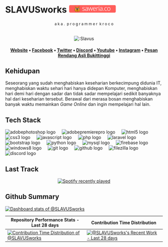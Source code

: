 # SLAVUSworks <a href="https://saweria.co/slavusworks" target="_blank" rel="noopener noreferrer"><img src="https://raw.githubusercontent.com/SLAVUSworks/KanColle-Indonesia-Patch-KCCP/development/Non-Game%20Assets/saweriabtn.png"  width="150"/></a>

<div align="center">
<small>a k a . &nbsp;p r o g r a m m e r&nbsp; k r o c o</small>
<br>
<br>

![:Slavus](https://count.getloli.com/get/@slavusworks?theme=rule34)
</div>

<h4 align="center">
  <a href="https://slavuwus.rf.gd">Website</a>
  •
  <a href="https://www.facebook.com/aghaslavus/">Facebook</a>
  •
  <a href="https://x.com/AghaSlavus">Twitter</a>
  •
  <a href="https://discordapp.com/users/496615293506813952">Discord</a>
  •
  <a href="https://www.youtube.com/@aghaslavus">Youtube</a>
  •
  <a href="https://www.instagram.com/aghaslavus/">Instagram</a>
  •
  <a href="https://wa.me/6282392797234">Pesan Rendang Asli Bukittinggi</a>
</h3>

## Kehidupan

Seseorang yang sudah menghabiskan keseharian berkecimpung didunia IT, menghabiskan waktu sehari hari hanya didepan Komputer, menghabiskan hari demi hari dengan sadar dan tidak sadar mempelajari sedikit banyaknya hal dari keseharian tersebut. Berawal dari merasa bosan menghabiskan banyak waktu memainkan *Game Online* dan ingin mempelajari hal lain.

## Tech Stack

<div align="left">
  <img src="https://skillicons.dev/icons?i=ps" height="40" alt="adobephotoshop logo"  />
  <img width="12" />
  <img src="https://skillicons.dev/icons?i=pr" height="40" alt="adobepremierepro logo"  />
  <img width="12" />
  <img src="https://skillicons.dev/icons?i=html" height="40" alt="html5 logo"  />
  <img width="12" />
  <img src="https://skillicons.dev/icons?i=css" height="40" alt="css3 logo"  />
  <img width="12" />
  <img src="https://skillicons.dev/icons?i=js" height="40" alt="javascript logo"  />
  <img width="12" />
  <img src="https://skillicons.dev/icons?i=php" height="40" alt="php logo"  />
  <img width="12" />
  <img src="https://www.logo.wine/a/logo/Laravel/Laravel-Logo.wine.svg" height="40" alt="laravel logo"  />
  <img width="12" />
  <img src="https://cdn.jsdelivr.net/gh/devicons/devicon/icons/bootstrap/bootstrap-original.svg" height="40" alt="bootstrap logo"  />
  <img width="12" />
  <img src="https://skillicons.dev/icons?i=py" height="40" alt="python logo"  />
  <img width="12" />
  <img src="https://skillicons.dev/icons?i=mysql" height="40" alt="mysql logo"  />
  <img width="12" />
  <img src="https://skillicons.dev/icons?i=firebase" height="40" alt="firebase logo"  />
  <img width="12" />
  <img src="https://cdn.jsdelivr.net/gh/devicons/devicon/icons/windows8/windows8-original.svg" height="40" alt="windows8 logo"  />
  <img width="12" />
  <img src="https://cdn.jsdelivr.net/gh/devicons/devicon/icons/git/git-original.svg" height="40" alt="git logo"  />
  <img width="12" />
  <img src="https://skillicons.dev/icons?i=github" height="40" alt="github logo"  />
  <img width="12" />
  <img src="https://cdn.simpleicons.org/filezilla/BF0000" height="40" alt="filezilla logo"  />
  <img width="12" />
  <img src="https://cdn.simpleicons.org/discord/5865F2" height="40" alt="discord logo"  />
</div>

###

###

## Last Track

<div align="center">
  <a href="https://open.spotify.com/user/31uul6woyelbo445shg46ewtbify">
    <img src="https://spotify-recently-played-readme.vercel.app/api?user=31uul6woyelbo445shg46ewtbify&count=5&unique=true" alt="Spotify recently played"  />
  </a>
</div>

## Github Summary

[![Dashboard stats of @SLAVUSworks](https://next.ossinsight.io/widgets/official/compose-user-dashboard-stats/thumbnail.png?user_id=88041664&image_size=auto&color_scheme=dark)](https://next.ossinsight.io/widgets/official/compose-user-dashboard-stats?user_id=88041664)

| Repository Performance Stats - Last 28 days | Contribution Time Distribution |
| ----------- | ----------- |
|[![Contribution Time Distribution of @SLAVUSworks](https://next.ossinsight.io/widgets/official/analyze-user-contribution-time-distribution/thumbnail.png?period=all_times&user_id=88041664&image_size=auto&color_scheme=dark)](https://next.ossinsight.io/widgets/official/analyze-user-contribution-time-distribution?period=all_times&user_id=88041664)|[![@SLAVUSworks's Recent Work - Last 28 days](https://next.ossinsight.io/widgets/official/compose-currently-working-on/thumbnail.png?activity_type=all&user_id=88041664&image_size=auto&color_scheme=dark)](https://next.ossinsight.io/widgets/official/compose-currently-working-on?activity_type=all&user_id=88041664)

